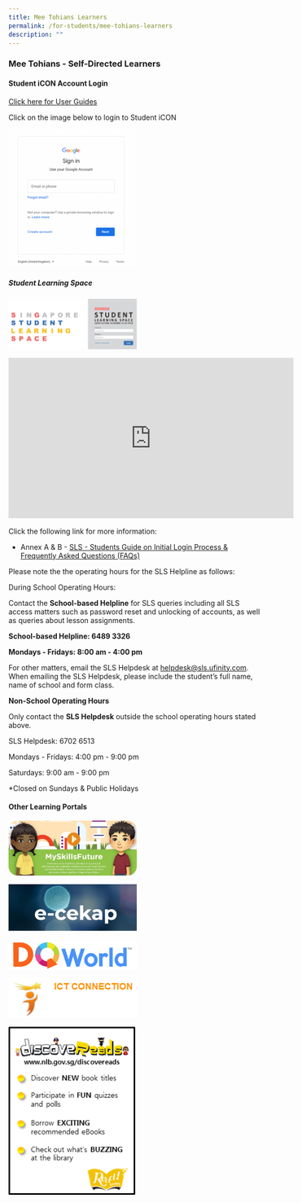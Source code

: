 ```yaml
---
title: Mee Tohians Learners
permalink: /for-students/mee-tohians-learners
description: ""
---
```

### Mee Tohians - Self-Directed Learners

#### Student iCON Account Login

[Click here for User Guides](https://meetohschool.padlet.org/MTSPDdept/Parentkitforicon)   

Click on the image below to login to Student iCON

<p><a href="[insert website here](insert website here)">  
<img style="width:50%" src="/images/fs1.png">  
</a></p>

##### Student Learning Space

<p><a href="[https://vle.learning.moe.edu.sg/login](https://vle.learning.moe.edu.sg/login)">  
<img style="width:50%" src="/images/fs2.png">  
</a></p>

<iframe width="560" height="315" src="https://www.youtube.com/embed/YTLJBmTqdYM" title="YouTube video player" frameborder="0" allow="accelerometer; autoplay; clipboard-write; encrypted-media; gyroscope; picture-in-picture" allowfullscreen></iframe>

Click the following link for more information:

*   Annex A & B - [SLS - Students Guide on Initial Login Process & Frequently Asked Questions (FAQs)](/files/slsmtsannex.pdf)

Please note the the operating hours for the SLS Helpline as follows:

During School Operating Hours:

Contact the **School-based Helpline** for SLS queries including all SLS access matters such as password reset and unlocking of accounts, as well as queries about lesson assignments.

**School-based Helpline: 6489 3326**

**Mondays - Fridays: 8:00 am - 4:00 pm**

For other matters, email the SLS Helpdesk at [helpdesk@sls.ufinity.com](mailto:helpdesk@sls.ufinity.com). When emailing the SLS Helpdesk, please include the student’s full name, name of school and form class.

**Non-School Operating Hours**

Only contact the **SLS Helpdesk** outside the school operating hours stated above.

SLS Helpdesk: 6702 6513

Mondays - Fridays: 4:00 pm - 9:00 pm

Saturdays: 9:00 am - 9:00 pm

\*Closed on Sundays & Public Holidays

#### Other Learning Portals

<p><a href="[https://www.myskillsfuture.gov.sg/content/student/en/primary.html](https://www.myskillsfuture.gov.sg/content/student/en/primary.html)">  
<img style="width:50%" src="/images/fs3.png">  
</a></p>


<p><a href="[https://sites.google.com/view/e-cekap](https://sites.google.com/view/e-cekap)">  
<img style="width:50%" src="/images/fs4.png">  
</a></p>

<p><a href="[https://www.dqworld.net/#!/landing](https://www.dqworld.net/#!/landing)">  
<img style="width:50%" src="/images/fs5.png">  
</a></p>

<p><a href="[https://ictconnection.moe.edu.sg/cyber-wellness/for-students](https://ictconnection.moe.edu.sg/cyber-wellness/for-students)">  
<img style="width:50%" src="/images/fs6.png">  
</a></p>

<p><a href="[https://childrenandteens.nlb.gov.sg/](https://childrenandteens.nlb.gov.sg/)">  
<img style="width:50%" src="/images/fs7.png">  
</a></p>
